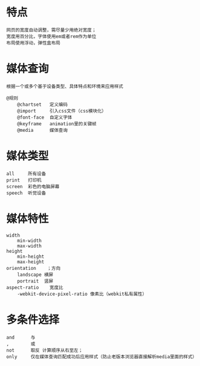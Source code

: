 # 特点
    网页的宽度自动调整，需尽量少用绝对宽度；
    宽度用百分比，字体使用em或者rem作为单位
    布局使用浮动，弹性盒布局

# 媒体查询
    根据一个或多个基于设备类型、具体特点和环境来应用样式

    @规则
        @chartset   定义编码
        @import     引入css文件（css模块化）
        @font-face  自定义字体
        @keyframe   animation里的关键帧
        @media      媒体查询

# 媒体类型
    all     所有设备
    print   打印机
    screen  彩色的电脑屏幕
    speech  听觉设备

# 媒体特性
    width
        min-width
        max-width
    height
        min-height
        max-height
    orientation    ；方向
        landscape 横屏
        portrait  竖屏
    aspect-ratio    宽度比
        -webkit-device-pixel-ratio 像素比（webkit私有属性）

# 多条件选择
    and      与
    ,        或
    not      取反 计算顺序从右至左；
    only     仅在媒体查询匹配成功后应用样式（防止老版本浏览器直接解析media里面的样式）
        
